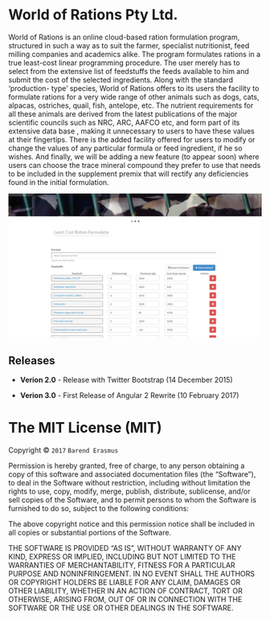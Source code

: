 # World of Rations Pty Ltd.

World of Rations is an online cloud-based ration formulation program, structured in such a way as to suit the farmer, specialist nutritionist, feed milling companies and academics alike. The program formulates rations in a true least-cost linear programming procedure. The user merely has to select from the extensive list of feedstuffs the feeds available to him and submit the cost of the selected ingredients. Along with the standard ‘production- type’ species, World of Rations offers to its users the facility to formulate rations for a very wide range of other animals such as dogs, cats, alpacas, ostriches, quail, fish, antelope, etc. The nutrient requirements for all these animals are derived from the latest publications of the major scientific councils such as NRC, ARC, AAFCO etc, and form part of its extensive data base , making it unnecessary to users to have these values at their fingertips. There is the added facility offered for users to modify or change the values of any particular formula or feed ingredient, if he so wishes. And finally, we will be adding a new feature (to appear soon) where users can choose the trace mineral compound they prefer to use that needs to be included in the supplement premix that will rectify any deficiencies found in the initial formulation.

![Formulator](https://github.com/developersworkspace/WorldOfRations/blob/master/web/src/assets/img/screenshots/formulator.PNG?raw=true)

## Releases

* **Verion 2.0** - Release with Twitter Bootstrap (14 December 2015) 

* **Verion 3.0** - First Release of Angular 2 Rewrite (10 February 2017) 

The MIT License (MIT)
=====================

Copyright © `2017` `Barend Erasmus`

Permission is hereby granted, free of charge, to any person
obtaining a copy of this software and associated documentation
files (the “Software”), to deal in the Software without
restriction, including without limitation the rights to use,
copy, modify, merge, publish, distribute, sublicense, and/or sell
copies of the Software, and to permit persons to whom the
Software is furnished to do so, subject to the following
conditions:

The above copyright notice and this permission notice shall be
included in all copies or substantial portions of the Software.

THE SOFTWARE IS PROVIDED “AS IS”, WITHOUT WARRANTY OF ANY KIND,
EXPRESS OR IMPLIED, INCLUDING BUT NOT LIMITED TO THE WARRANTIES
OF MERCHANTABILITY, FITNESS FOR A PARTICULAR PURPOSE AND
NONINFRINGEMENT. IN NO EVENT SHALL THE AUTHORS OR COPYRIGHT
HOLDERS BE LIABLE FOR ANY CLAIM, DAMAGES OR OTHER LIABILITY,
WHETHER IN AN ACTION OF CONTRACT, TORT OR OTHERWISE, ARISING
FROM, OUT OF OR IN CONNECTION WITH THE SOFTWARE OR THE USE OR
OTHER DEALINGS IN THE SOFTWARE.